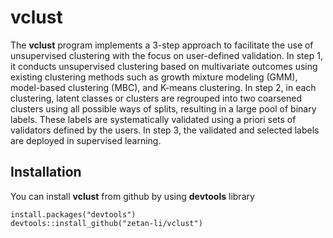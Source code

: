 # vclust

The **vclust** program implements a 3-step approach to facilitate the use of unsupervised clustering with the focus on user-defined validation. In step 1, it conducts unsupervised clustering based on multivariate outcomes using existing clustering methods such as growth mixture modeling (GMM), model-based clustering (MBC), and K-means clustering. In step 2, in each clustering, latent classes or clusters are regrouped into two coarsened clusters using all possible ways of splits, resulting in a large pool of binary labels. These labels are systematically validated using a priori sets of validators defined by the users. In step 3, the validated and selected labels are deployed in supervised learning.


## Installation

You can install **vclust** from github by using **devtools** library

```
install.packages("devtools")
devtools::install_github("zetan-li/vclust")
```
